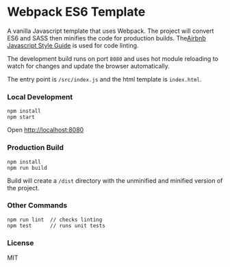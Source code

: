 # Webpack ES6 Template

A vanilla Javascript template that uses Webpack. The project will convert ES6 and SASS then minifies the code for production builds. The[Airbnb Javascript Style Guide](https://github.com/airbnb/javascript) is used for code linting.

The development build runs on port `8080` and uses hot module reloading to watch for changes and update the browser automatically.

The entry point is `/src/index.js` and the html template is `index.html`.

### Local Development
```
npm install
npm start
```

Open [http://localhost:8080](http://localhost:8080)

### Production Build

```
npm install
npm run build
```

Build will create a `/dist` directory with the unminified and minified version of the project.

### Other Commands

``` 
npm run lint  // checks linting
npm test      // runs unit tests
```

### License

MIT
